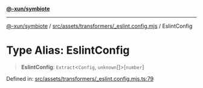 [**@-xun/symbiote**](../../../../../README.md)

***

[@-xun/symbiote](../../../../../README.md) / [src/assets/transformers/\_eslint.config.mjs](../README.md) / EslintConfig

# Type Alias: EslintConfig

> **EslintConfig**: `Extract`\<`Config`, `unknown`[]\>\[`number`\]

Defined in: [src/assets/transformers/\_eslint.config.mjs.ts:79](https://github.com/Xunnamius/symbiote/blob/520897b087b8e240c6e7c9236ad875776c29a907/src/assets/transformers/_eslint.config.mjs.ts#L79)
